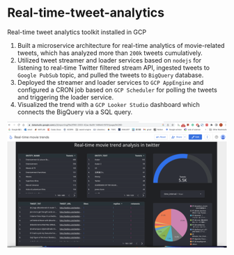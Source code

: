 # Real-time-tweet-analytics
Real-time tweet analytics toolkit installed in GCP

1. Built a microservice architecture for real-time analytics of movie-related tweets, which has analyzed more than
`200k` tweets cumulatively.
2. Utilized tweet streamer and loader services based on `nodejs` for listening to real-time Twitter filtered stream API,
ingested tweets to `Google PubSub` topic, and pulled the tweets to `BigQuery` database.
3. Deployed the streamer and loader services to `GCP AppEngine` and configured a CRON job based on `GCP
Scheduler` for polling the tweets and triggering the loader service.
4. Visualized the trend with a `GCP Looker Studio` dashboard which connects the BigQuery via a SQL query.

![alt text](https://github.com/phoebe20200523/Real-time-tweet-analytics/blob/main/design.png)
